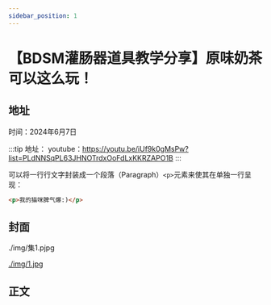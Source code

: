 ```yaml
---
sidebar_position: 1
---
```

# 【BDSM灌肠器道具教学分享】原味奶茶可以这么玩！

## 地址

时间：2024年6月7日

:::tip 地址：
youtube：https://youtu.be/iUf9k0gMsPw?list=PLdNNSqPL63JHNOTrdxOoFdLxKKRZAPO1B
:::

可以将一行行文字封装成一个段落（Paragraph）`<p>`元素来使其在单独一行呈现：

```html
<p>我的猫咪脾气爆:)</p>
```

## 封面

./img/集1.pjpg

[./img/1.jpg]()

## 正文

